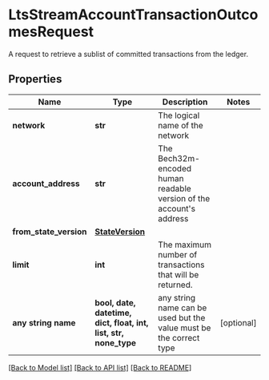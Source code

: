 # LtsStreamAccountTransactionOutcomesRequest

A request to retrieve a sublist of committed transactions from the ledger. 

## Properties
Name | Type | Description | Notes
------------ | ------------- | ------------- | -------------
**network** | **str** | The logical name of the network | 
**account_address** | **str** | The Bech32m-encoded human readable version of the account&#39;s address | 
**from_state_version** | [**StateVersion**](StateVersion.md) |  | 
**limit** | **int** | The maximum number of transactions that will be returned. | 
**any string name** | **bool, date, datetime, dict, float, int, list, str, none_type** | any string name can be used but the value must be the correct type | [optional]

[[Back to Model list]](../README.md#documentation-for-models) [[Back to API list]](../README.md#documentation-for-api-endpoints) [[Back to README]](../README.md)


